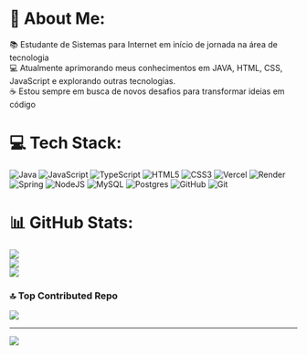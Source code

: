 # 💫 About Me:
📚 Estudante de Sistemas para Internet em início de jornada na área de tecnologia <br>💻 Atualmente aprimorando meus conhecimentos em JAVA, HTML, CSS, JavaScript e explorando outras tecnologias. <br>☕ Estou sempre em busca de novos desafios para transformar ideias em código


# 💻 Tech Stack:
![Java](https://img.shields.io/badge/java-%23ED8B00.svg?style=for-the-badge&logo=openjdk&logoColor=white) ![JavaScript](https://img.shields.io/badge/javascript-%23323330.svg?style=for-the-badge&logo=javascript&logoColor=%23F7DF1E) ![TypeScript](https://img.shields.io/badge/typescript-%23007ACC.svg?style=for-the-badge&logo=typescript&logoColor=white) ![HTML5](https://img.shields.io/badge/html5-%23E34F26.svg?style=for-the-badge&logo=html5&logoColor=white) ![CSS3](https://img.shields.io/badge/css3-%231572B6.svg?style=for-the-badge&logo=css3&logoColor=white) ![Vercel](https://img.shields.io/badge/vercel-%23000000.svg?style=for-the-badge&logo=vercel&logoColor=white) ![Render](https://img.shields.io/badge/Render-%46E3B7.svg?style=for-the-badge&logo=render&logoColor=white) ![Spring](https://img.shields.io/badge/spring-%236DB33F.svg?style=for-the-badge&logo=spring&logoColor=white) ![NodeJS](https://img.shields.io/badge/node.js-6DA55F?style=for-the-badge&logo=node.js&logoColor=white) ![MySQL](https://img.shields.io/badge/mysql-4479A1.svg?style=for-the-badge&logo=mysql&logoColor=white) ![Postgres](https://img.shields.io/badge/postgres-%23316192.svg?style=for-the-badge&logo=postgresql&logoColor=white) ![GitHub](https://img.shields.io/badge/github-%23121011.svg?style=for-the-badge&logo=github&logoColor=white) ![Git](https://img.shields.io/badge/git-%23F05033.svg?style=for-the-badge&logo=git&logoColor=white)
# 📊 GitHub Stats:
![](https://github-readme-stats.vercel.app/api?username=MariaPereira01&theme=midnight-purple&hide_border=false&include_all_commits=true&count_private=false)<br/>
![](https://nirzak-streak-stats.vercel.app/?user=MariaPereira01&theme=midnight-purple&hide_border=false)<br/>
![](https://github-readme-stats.vercel.app/api/top-langs/?username=MariaPereira01&theme=midnight-purple&hide_border=false&include_all_commits=true&count_private=false&layout=compact)

### 🔝 Top Contributed Repo
![](https://github-contributor-stats.vercel.app/api?username=MariaPereira01&limit=5&theme=midnight-purple&combine_all_yearly_contributions=true)

---
[![](https://visitcount.itsvg.in/api?id=MariaPereira01&icon=0&color=10)](https://visitcount.itsvg.in)

<!-- Proudly created with GPRM ( https://gprm.itsvg.in ) -->

